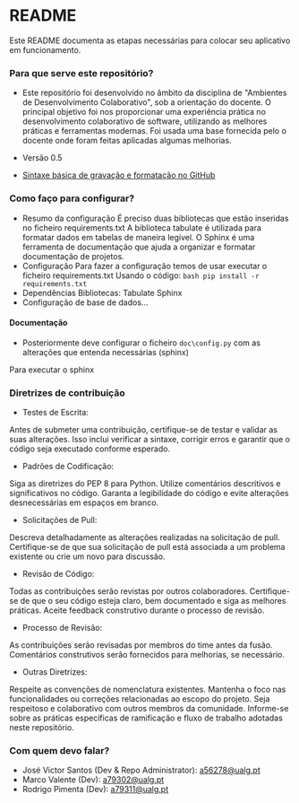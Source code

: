 # README

Este README documenta as etapas necessárias para colocar seu aplicativo em funcionamento.

### Para que serve este repositório?

* Este repositório foi desenvolvido no âmbito da disciplina de "Ambientes de Desenvolvimento Colaborativo", sob a orientação do docente. O principal objetivo foi nos proporcionar uma experiência prática no desenvolvimento colaborativo de software, utilizando as melhores práticas e ferramentas modernas.
Foi usada uma base fornecida pelo o docente onde foram feitas aplicadas algumas melhorias.

* Versão 0.5
* [Sintaxe básica de gravação e formatação no GitHub](https://docs.github.com/pt/get-started/writing-on-github/getting-started-with-writing-and-formatting-on-github/basic-writing-and-formatting-syntax)

### Como faço para configurar?

* Resumo da configuração
    É preciso duas bibliotecas que estão inseridas no ficheiro requirements.txt
    A biblioteca tabulate é utilizada para formatar dados em tabelas de maneira legível. 
    O Sphinx é uma ferramenta de documentação que ajuda a organizar e formatar documentação de projetos.
* Configuração
    Para fazer a configuração temos de usar executar o ficheiro requirements.txt
        Usando o código:
        ```bash
        pip install -r requirements.txt
        ```
* Dependências
    Bibliotecas:
    Tabulate
    Sphinx
* Configuração de base de dados...

#### Documentação

* Posteriormente deve configurar o ficheiro `doc\config.py` com as alterações que entenda necessárias (sphinx)

Para executar o sphinx

### Diretrizes de contribuição


* Testes de Escrita:

Antes de submeter uma contribuição, certifique-se de testar e validar as suas alterações. Isso inclui verificar a sintaxe, corrigir erros e garantir que o código seja executado conforme esperado.

* Padrões de Codificação:

Siga as diretrizes do PEP 8 para Python.
Utilize comentários descritivos e significativos no código.
Garanta a legibilidade do código e evite alterações desnecessárias em espaços em branco.

* Solicitações de Pull:

Descreva detalhadamente as alterações realizadas na solicitação de pull.
Certifique-se de que sua solicitação de pull está associada a um problema existente ou crie um novo para discussão.

* Revisão de Código:

Todas as contribuições serão revistas por outros colaboradores. Certifique-se de que o seu código esteja claro, bem documentado e siga as melhores práticas. Aceite feedback construtivo durante o processo de revisão.

* Processo de Revisão:

As contribuições serão revisadas por membros do time antes da fusão.
Comentários construtivos serão fornecidos para melhorias, se necessário.

* Outras Diretrizes:

Respeite as convenções de nomenclatura existentes.
Mantenha o foco nas funcionalidades ou correções relacionadas ao escopo do projeto.
Seja respeitoso e colaborativo com outros membros da comunidade.
Informe-se sobre as práticas específicas de ramificação e fluxo de trabalho adotadas neste repositório.

### Com quem devo falar?

* José Victor Santos (Dev & Repo Administrator): <a56278@ualg.pt>
* Marco Valente (Dev): <a79302@ualg.pt>
* Rodrigo Pimenta (Dev): <a79311@ualg.pt>
